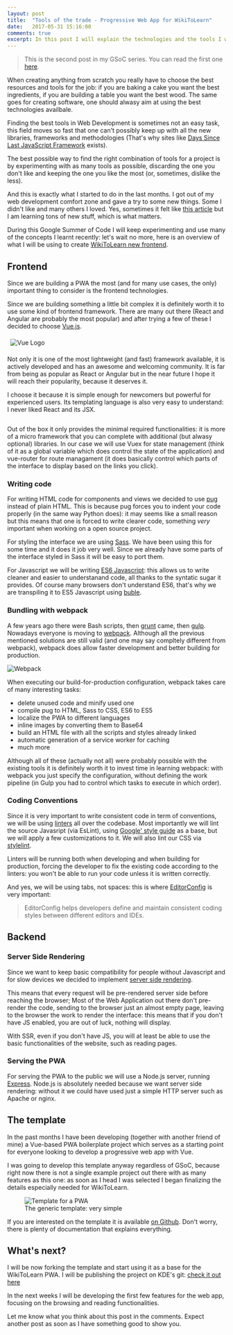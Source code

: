 ```yaml
---
layout: post
title:  "Tools of the trade - Progressive Web App for WikiToLearn"
date:   2017-05-31 15:16:00
comments: true
excerpt: In this post I will explain the technologies and the tools I will use to build a PWA during this GSoC.
---
```


> This is the second post in my GSoC series. You can read the first one [here](//baldi.me/blog/gsoc-at-kde).

When creating anything from scratch you really have to choose the best resources and tools for the job: if you are baking a cake you want the best ingredients, if you are building a table you want the best wood. The same goes for creating software, one should alwasy aim at using the best technologies availbale.

Finding the best tools in Web Development is sometimes not an easy task, this field moves so fast that one can't possibly keep up with all the new libraries, frameworks and methodologies (That's why sites like [Days Since Last JavaScript Framework](https://dayssincelastjavascriptframework.com/) exists).

The best possible way to find the right combination of tools for a project is by experimenting with as many tools as possible, discarding the one you don't like and keeping the one you like the most (or, sometimes, dislike the less).

And this is exactly what I started to do in the last months. I got out of my web development comfort zone and gave a try to some new things. Some I didn't like and many others I loved. Yes, sometimes it felt like [this article](https://hackernoon.com/how-it-feels-to-learn-javascript-in-2016-d3a717dd577f) but I am learning tons of new stuff, which is what matters.

During this Google Summer of Code I will keep experimenting and use many of the concepts I learnt recently: let's wait no more, here is an overview of what I will be using to create [WikiToLearn new frontend](//baldi.me/blog/gsoc-at-kde).

## Frontend

Since we are building a PWA the most (and for many use cases, the only) important thing to consider is the frontend technologies.

Since we are building something a little bit complex it is definitely worth it to use some kind of frontend framework. There are many out there (React and Angular are probably the most popular) and after trying a few of these I decided to choose [Vue.js](https://vuejs.org/).

<img src="https://vuejs.org/images/logo.png" style="max-width: 30%;padding:0.5em;" alt="Vue Logo">

Not only it is one of the most lightweight (and fast) framework available, it is  actively developed and has an awesome and welcoming community. It is far from being as popular as React or Angular but in the near future I hope it will reach their popularity, because it deserves it.

I choose it because it is simple enough for newcomers but powerful for experienced users. Its templating language is also very easy to understand: I never liked React and its JSX.

<img src="https://vuejs.org/images/vue-component.png" style="max-width: 60%;" alt="">

Out of the box it only provides the minimal required functionalities: it is more of a micro framework that you can complete with additional (but alwasy optional) libraries. In our case we will use Vuex for state management (think of it as a global variable which does control the state of the application) and vue-router for route managament (it does basically control which parts of the interface to display based on the links you click).

### Writing code

For writing HTML code for components and views we decided to use [pug](https://github.com/pugjs/pug#syntax) instead of plain HTML. This is because pug forces you to indent your code properly (in the same way Python does): it may seems like a small reason but this means that one is forced to write clearer code, something *very* important when working on a open source project.

For styling the interface we are using [Sass](http://sass-lang.com/). We have been using this for some time and it does it job very well. Since we already have some parts of the interface styled in Sass it will be easy to port them.

For Javascript we will be writing [ES6 Javascript](http://es6-features.org): this allows us to write cleaner and easier to understanand code, all thanks to the syntatic sugar it provides. Of course many browsers don't understand ES6, that's why we are transpiling it to ES5 Javascript using [buble](https://buble.surge.sh/).

### Bundling with webpack

A few years ago there were Bash scripts, then [grunt](https://gruntjs.com/) came, then [gulp](http://gulpjs.com/). Nowadays everyone is moving to [webpack](https://webpack.js.org/). Although all the previous mentioned solutions are still valid (and one may say compltely different from webpack), webpack does allow faster development and better building for production.

<img src="https://cloud.githubusercontent.com/assets/499550/17607895/786a415a-5fee-11e6-9c11-45a2cfdf085c.png" style="max-width: 80%;" alt="Webpack">

When executing our build-for-production configuration, webpack takes care of many interesting tasks:

* delete unused code and minify used one
* compile pug to HTML, Sass to CSS, ES6 to ES5
* localize the PWA to different languages
* inline images by converting them to Base64
* build an HTML file with all the scripts and styles already linked
* automatic generation of a service worker for caching
* much more

Although all of these (actually not all) were probably possible with the existing tools it is definitely worth it to invest time in learning webpack: with webpack you just specify the configuration, without defining the work pipeline (in Gulp you had to control which tasks to execute in which order).

### Coding Conventions

Since it is very important to write consistent code in term of conventions, we will be using [linters](https://stackoverflow.com/a/8503586) all over the codebase. Most importantly we will lint the source Javasript (via EsLint), using [Google' style guide](https://github.com/google/eslint-config-google) as a base, but we will apply a few customizations to it. We will also lint our CSS via [stylelint](https://stylelint.io/).

Linters will be running both when developing and when building for production, forcing the developer to fix the existing code according to the linters: you won't be able to run your code unless it is written correctly.

And yes, we will be using tabs, not spaces: this is where [EditorConfig](http://editorconfig.org/) is very important:

> EditorConfig helps developers define and maintain consistent coding styles between different editors and IDEs.

## Backend

### Server Side Rendering

Since we want to keep basic compatibility for people without Javascript and for slow devices we decided to implement [server side rendering](https://ssr.vuejs.org/en/).

This means that every request will be pre-rendered server side before reaching the browser; Most of the Web Application out there don't pre-render the code, sending to the browser just an almost empty page, leaving to the browser the work to render the interface: this means that if you don't have JS enabled, you are out of luck, nothing will display.

With SSR, even if you don't have JS, you will at least be able to use the basic functionalities of the website, such as reading pages.

### Serving the PWA

For serving the PWA to the public we will use a Node.js server, running [Express](https://expressjs.com/). Node.js is absolutely needed because we want server side rendering: without it we could have used just a simple HTTP server such as Apache or nginx.

## The template

In the past months I have been developing (together with another friend of mine) a Vue-based PWA boilerplate project which serves as a starting point for everyone looking to develop a progressive web app with Vue.

I was going to develop this template anyway regardless of GSoC, because right now there is not a single example project out there with as many features as this one: as soon as I head I was selected I began finalizing the details especially needed for WikiToLearn.

<figure>
    <img alt="Template for a PWA" src="{{ site.url }}/img/how-to-pwa/template.png">
    <figcaption>The generic template: very simple</figcaption>
</figure>


If you are interested on the template it is available [on Github](https://github.com/crisbal/vue-pwa-ssr-fully-featured). Don't worry, there is plenty of documentation that explains everything.

## What's next?

I will be now forking the template and start using it as a base for the WikiToLearn PWA. I will be publishing the project on KDE's git: [check it out here](https://cgit.kde.org/scratch/cristianbaldi/wikitolearn-frontend.git/)

In the next weeks I will be developing the first few features for the web app, focusing on the browsing and reading functionalities.

Let me know what you think about this post in the comments. Expect another post as soon as I have something good to show you.